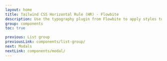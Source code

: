 ```yaml
---
layout: home
title: Tailwind CSS Horizontal Rule (HR) - Flowbite
description: Use the typography plugin from Flowbite to apply styles to all inline elements like headings, paragraphs, lists, and images using a single format class
group: components
toc: true

previous: List group
previousLink: components/list-group/
next: Modals
nextLink: components/modal/
---
```


